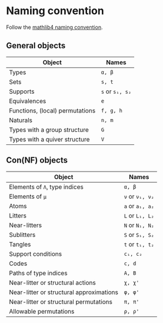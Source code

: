 # Naming convention

Follow the [mathlib4 naming convention](https://github.com/leanprover-community/mathlib4/wiki/Porting-wiki#naming-convention).

## General objects

| Object                          | Names           |
| ------------------------------- | --------------- |
| Types                           | `α, β`          |
| Sets                            | `s, t`          |
| Supports                        | `s` or `s₁, s₂` |
| Equivalences                    | `e`             |
| Functions, (local) permutations | `f, g, h`       |
| Naturals                        | `n, m`          |
| Types with a group structure    | `G`             |
| Types with a quiver structure   | `V`             |

## Con(NF) objects

| Object                                   | Names           |
| ---------------------------------------- | --------------- |
| Elements of `Λ`, type indices            | `α, β`          |
| Elements of `μ`                          | `ν` or `ν₁, ν₂` |
| Atoms                                    | `a` or `a₁, a₂` |
| Litters                                  | `L` or `L₁, L₂` |
| Near-litters                             | `N` or `N₁, N₂` |
| Sublitters                               | `S` or `S₁, S₂` |
| Tangles                                  | `t` or `t₁, t₂` |
| Support conditions                       | `c₁, c₂`        |
| Codes                                    | `c, d`          |
| Paths of type indices                    | `A, B`          |
| Near-litter or structural actions        | `χ, χ'`         |
| Near-litter or structural approximations | `φ, φ'`         |
| Near-litter or structural permutations   | `π, π'`         |
| Allowable permutations                   | `ρ, ρ'`         |
